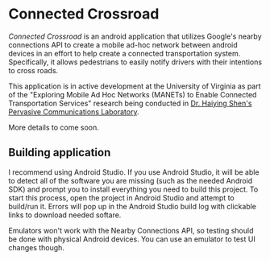 # Connected Crossroad

*Connected Crossroad* is an android application that utilizes Google's nearby connections API to create a mobile ad-hoc network between android devices in an effort to help create a connected transportation system. Specifically, it allows pedestrians to easily notify drivers with their intentions to cross roads.

This application is in active development at the University of Virginia as part of the "Exploring Mobile Ad Hoc Networks (MANETs) to Enable Connected
Transportation Services" research being conducted in [Dr. Haiying Shen's Pervasive Communications Laboratory](https://www.cs.virginia.edu/~hs6ms/research.htm).

More details to come soon.

## Building application

I recommend using Android Studio. If you use Android Studio, it will be able to detect all of the software you are missing (such as the needed Android SDK) and prompt you to install everything you need to build this project. To start this process, open the project in Android Studio and attempt to build/run it. Errors will pop up in the Android Studio build log with clickable links to download needed softare.

Emulators won't work with the Nearby Connections API, so testing should be done with physical Android devices. You can use an emulator to test UI changes though.
